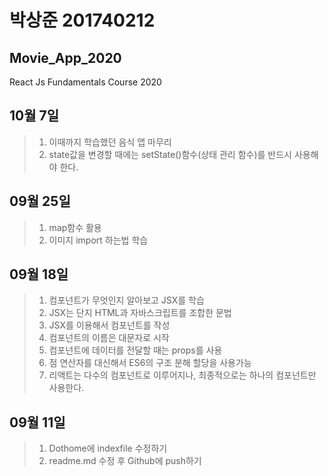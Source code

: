 # 박상준 201740212

## Movie_App_2020

React Js Fundamentals Course 2020

## 10월 7일

> 1. 이때까지 학습했던 음식 앱 마무리
> 2. state값을 변경할 때에는 setState()함수(상태 관리 함수)를 반드시 사용해야 한다.

## 09월 25일

> 1. map함수 활용
> 2. 이미지 import 하는법 학습

## 09월 18일

> 1. 컴포넌트가 무엇인지 알아보고 JSX를 학습
> 2. JSX는 단지 HTML과 자바스크립트를 조합한 문법
> 3. JSX를 이용해서 컴포넌트를 작성
> 4. 컴포넌트의 이름은 대문자로 시작
> 5. 컴포넌트에 데이터를 전달할 때는 props를 사용
> 6. 점 연산자를 대신해서 ES6의 구조 분해 할당을 사용가능
> 7. 리액트는 다수의 컴포넌트로 이루어지나, 최종적으로는 하나의 컴포넌트만 사용한다.

## 09월 11일

> 1.  Dothome에 indexfile 수정하기
> 2.  readme.md 수정 후 Github에 push하기
